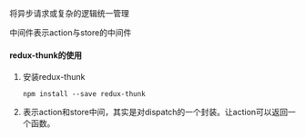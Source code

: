 将异步请求或复杂的逻辑统一管理

中间件表示action与store的中间件

#### redux-thunk的使用

1. 安装redux-thunk

   ```
   npm install --save redux-thunk
   ```

2. 表示action和store中间，其实是对dispatch的一个封装。让action可以返回一个函数。



